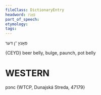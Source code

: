 ```yaml
---
fileClass: DictionaryEntry
headword: פּאָנץ
part_of_speech: 
etymology: 
tags: 
---
```

פּאָנץ
־ן
דער

{CEYD}
beer belly, bulge, paunch, pot belly

WESTERN
========

pɔnc {WTCP, Dunajská Streda, 47179}
